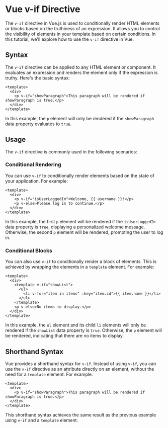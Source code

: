# Vue v-if Directive

The `v-if` directive in Vue.js is used to conditionally render HTML elements or blocks based on the truthiness of an expression. It allows you to control the visibility of elements in your template based on certain conditions. In this tutorial, we'll explore how to use the `v-if` directive in Vue.

## Syntax

The `v-if` directive can be applied to any HTML element or component. It evaluates an expression and renders the element only if the expression is truthy. Here's the basic syntax:
```vue
<template>
  <div>
    <p v-if="showParagraph">This paragraph will be rendered if showParagraph is true.</p>
  </div>
</template>
```

In this example, the `p` element will only be rendered if the `showParagraph` data property evaluates to `true`.

## Usage

The `v-if` directive is commonly used in the following scenarios:

### Conditional Rendering

You can use `v-if` to conditionally render elements based on the state of your application. For example:
```vue
<template>
  <div>
    <p v-if="isUserLoggedIn">Welcome, {{ username }}!</p>
    <p v-else>Please log in to continue.</p>
  </div>
</template>
```

In this example, the first `p` element will be rendered if the `isUserLoggedIn` data property is `true`, displaying a personalized welcome message. Otherwise, the second `p` element will be rendered, prompting the user to log in.

### Conditional Blocks

You can also use `v-if` to conditionally render a block of elements. This is achieved by wrapping the elements in a `template` element. For example:
```vue
<template>
  <div>
    <template v-if="showList">
      <ul>
        <li v-for="item in items" :key="item.id">{{ item.name }}</li>
      </ul>
    </template>
    <p v-else>No items to display.</p>
  </div>
</template>
```

In this example, the `ul` element and its child `li` elements will only be rendered if the `showList` data property is `true`. Otherwise, the `p` element will be rendered, indicating that there are no items to display.

## Shorthand Syntax

Vue provides a shorthand syntax for `v-if`. Instead of using `v-if`, you can use the `v-if` directive as an attribute directly on an element, without the need for a `template` element. For example:
```vue
<template>
  <div>
    <p v-if="showParagraph">This paragraph will be rendered if showParagraph is true.</p>
  </div>
</template>
```

This shorthand syntax achieves the same result as the previous example using `v-if` and a `template` element.


